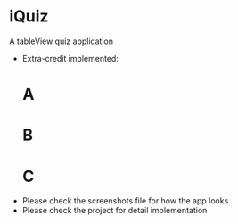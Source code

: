 # iQuiz
A tableView quiz application

* Extra-credit implemented: 
  # A
  # B
  # C
* Please check the screenshots file for how the app looks
* Please check the project for detail implementation
